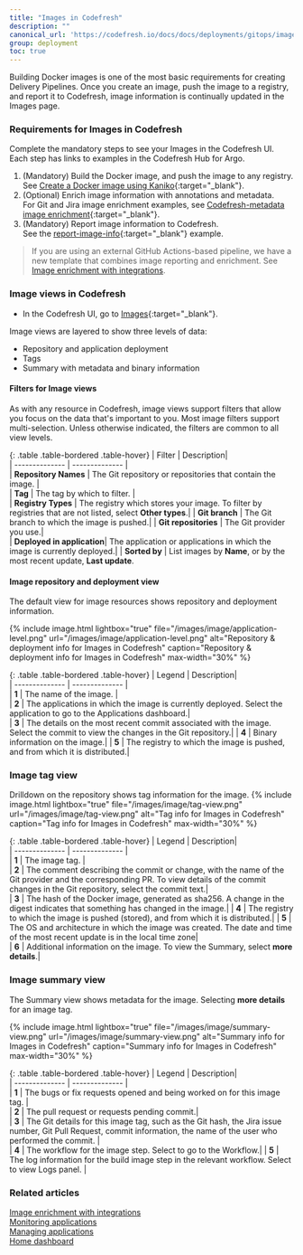```yaml
---
title: "Images in Codefresh"
description: ""
canonical_url: 'https://codefresh.io/docs/docs/deployments/gitops/images/'
group: deployment
toc: true
---
```


Building Docker images is one of the most basic requirements for creating Delivery Pipelines. 
Once you create an image, push the image to a registry, and report it to Codefresh, image information is continually updated in the Images page. 

### Requirements for Images in Codefresh
Complete the mandatory steps to see your Images in the Codefresh UI. Each step has links to examples in the Codefresh Hub for Argo.  

1. (Mandatory) Build the Docker image, and push the image to any registry.  
  See [Create a Docker image using Kaniko](https://codefresh.io/argohub/workflow-template/kaniko){:target="\_blank"}.
1. (Optional) Enrich image information with annotations and metadata.  
  For Git and Jira image enrichment examples, see [Codefresh-metadata image enrichment](https://codefresh.io/argohub/workflow-template/CSDP-metadata){:target="\_blank"}.
1. (Mandatory) Report image information to Codefresh.  
  See the [report-image-info](https://github.com/codefresh-io/argo-hub/blob/main/workflows/codefresh-csdp/versions/0.0.6/docs/report-image-info.md){:target="\_blank"} example.
  
> If you are using an external GitHub Actions-based pipeline, we have a new template that combines image reporting and enrichment. See [Image enrichment with integrations]({{site.baseurl}}/docs/integrations/image-enrichment-overview/).

### Image views in Codefresh 
* In the Codefresh UI, go to [Images](https://g.codefresh.io/2.0/images){:target="\_blank"}.

Image views are layered to show three levels of data: 
* Repository and application deployment
* Tags
* Summary with metadata and binary information 

#### Filters for Image views
As with any resource in Codefresh, image views support filters that allow you focus on the data that's important to you.
Most image filters support multi-selection.  Unless otherwise indicated, the filters are common to all view levels.

{: .table .table-bordered .table-hover}
|  Filter          |  Description|  
| --------------   | --------------           |  
| **Repository Names** | The Git repository or repositories that contain the image.  |                            
| **Tag**              | The tag by which to filter. |  
| **Registry Types**   | The registry which stores your image. To filter by registries that are not listed, select **Other types**.|
| **Git branch**       | The Git branch to which the image is pushed.|
| **Git repositories** | The Git provider you use.|      
| **Deployed in application**| The application or applications in which the image is currently deployed.|
| **Sorted by** | List images by **Name**, or by the most recent update, **Last update**.



#### Image repository and deployment view
The default view for image resources shows repository and deployment information.

{% include 
   image.html 
   lightbox="true" 
   file="/images/image/application-level.png" 
   url="/images/image/application-level.png" 
   alt="Repository & deployment info for Images in Codefresh" 
   caption="Repository & deployment info for Images in Codefresh"
   max-width="30%" 
   %}

{: .table .table-bordered .table-hover}
|  Legend          |  Description|  
| --------------   | --------------           |  
| **1**            | The name of the image.   |                            
| **2**            | The applications in which the image is currently deployed. Select the application to go to the Applications dashboard.|  
| **3**            | The details on the most recent commit associated with the image. Select the commit to view the changes in the Git repository.|
| **4**            | Binary information on the image.|
| **5**            | The registry to which the image is pushed, and from which it is distributed.|
                     
### Image tag view
Drilldown on the repository shows tag information for the image.
{% include 
   image.html 
   lightbox="true" 
   file="/images/image/tag-view.png" 
   url="/images/image/tag-view.png" 
   alt="Tag info for Images in Codefresh" 
   caption="Tag info for Images in Codefresh"
   max-width="30%" 
   %}

{: .table .table-bordered .table-hover}
|  Legend          |  Description|  
| --------------   | --------------           |  
| **1**                | The image tag.   |                            
| **2**                | The comment describing the commit or change, with the name of the Git provider and the corresponding PR. To view details of the commit changes in the Git repository, select the commit text.|  
| **3**                | The hash of the Docker image, generated as sha256. A change in the digest indicates that something has changed in the image.|
| **4**                | The registry to which the image is pushed (stored), and from which it is distributed.|
| **5**                | The OS and architecture in which the image was created. The date and time of the most recent update is in the local time zone|       
| **6**                | Additional information on the image. To view the Summary, select **more details**.|

###  Image summary view
The Summary view shows metadata for the image. 
Selecting **more details** for an image tag.

{% include 
   image.html 
   lightbox="true" 
   file="/images/image/summary-view.png" 
   url="/images/image/summary-view.png" 
   alt="Summary info for Images in Codefresh" 
   caption="Summary info for Images in Codefresh"
   max-width="30%" 
   %}

{: .table .table-bordered .table-hover}
|  Legend          |  Description|  
| --------------   | --------------           |  
| **1**            | The bugs or fix requests opened and being worked on for this image tag. |                            
| **2**            | The pull request or requests pending commit.|  
| **3**            | The Git details for this image tag, such as the Git hash, the Jira issue number, Git Pull Request, commit information, the name of the user who performed the commit. |       
| **4**            | The workflow for the image step. Select to go to the Workflow.| 
| **5**             | The log information for the build image step in the relevant workflow. Select to view Logs panel. |

### Related articles
[Image enrichment with integrations]({{site.baseurl}}/docs/integrations/image-enrichment-overview/)  
[Monitoring applications]({{site.baseurl}}/docs/deployment/applications-dashboard)  
[Managing applications]({{site.baseurl}}/docs/deployment/manage-application)  
[Home dashboard]({{site.baseurl}}/docs/integrations/home-dashboard)  

